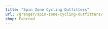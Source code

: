 ```yaml
---
title: "Spin Zone Cycling Outfitters"
url: /granger/spin-zone-cycling-outfitters/
shop: Fahrrad
---
```


